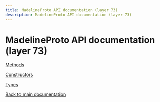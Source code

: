 ```yaml
---
title: MadelineProto API documentation (layer 73)
description: MadelineProto API documentation (layer 73)
---
```

# MadelineProto API documentation (layer 73)  

[Methods](methods/)

[Constructors](constructors/)

[Types](types/)


[Back to main documentation](..)
